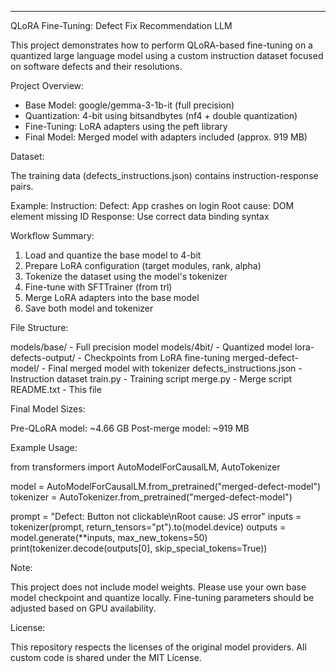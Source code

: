 

---

QLoRA Fine-Tuning: Defect Fix Recommendation LLM

This project demonstrates how to perform QLoRA-based fine-tuning on a quantized large language model using a custom instruction dataset focused on software defects and their resolutions.

Project Overview:

* Base Model: google/gemma-3-1b-it (full precision)
* Quantization: 4-bit using bitsandbytes (nf4 + double quantization)
* Fine-Tuning: LoRA adapters using the peft library
* Final Model: Merged model with adapters included (approx. 919 MB)

Dataset:

The training data (defects\_instructions.json) contains instruction-response pairs.

Example:
Instruction: Defect: App crashes on login
Root cause: DOM element missing ID
Response: Use correct data binding syntax

Workflow Summary:

1. Load and quantize the base model to 4-bit
2. Prepare LoRA configuration (target modules, rank, alpha)
3. Tokenize the dataset using the model's tokenizer
4. Fine-tune with SFTTrainer (from trl)
5. Merge LoRA adapters into the base model
6. Save both model and tokenizer

File Structure:

models/base/              - Full precision model
models/4bit/              - Quantized model
lora-defects-output/      - Checkpoints from LoRA fine-tuning
merged-defect-model/      - Final merged model with tokenizer
defects\_instructions.json - Instruction dataset
train.py                  - Training script
merge.py                  - Merge script
README.txt                - This file

Final Model Sizes:

Pre-QLoRA model: \~4.66 GB
Post-merge model: \~919 MB

Example Usage:

from transformers import AutoModelForCausalLM, AutoTokenizer

model = AutoModelForCausalLM.from\_pretrained("merged-defect-model")
tokenizer = AutoTokenizer.from\_pretrained("merged-defect-model")

prompt = "Defect: Button not clickable\nRoot cause: JS error"
inputs = tokenizer(prompt, return\_tensors="pt").to(model.device)
outputs = model.generate(\*\*inputs, max\_new\_tokens=50)
print(tokenizer.decode(outputs\[0], skip\_special\_tokens=True))

Note:

This project does not include model weights. Please use your own base model checkpoint and quantize locally. Fine-tuning parameters should be adjusted based on GPU availability.

License:

This repository respects the licenses of the original model providers. All custom code is shared under the MIT License.
